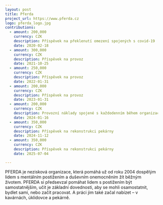 ```yaml
---
layout: post
title: Pferda
project_url: https://www.pferda.cz
logo: pferda_logo.jpg
contributions:
  - amount: 200,000
    currency: CZK
    description: Příspěvek na překlenutí omezení spojených s covid-19
    date: 2020-02-18
  - amount: 300,000
    currency: CZK
    description: Příspěvek na provoz
    date: 2021-10-25
  - amount: 250,000
    currency: CZK
    description: Příspěvek na provoz
    date: 2022-01-31
  - amount: 200,000
    currency: CZK
    description: Příspěvek na provoz
    date: 2023-01-31
  - amount: 200,000
    currency: CZK
    description: Provozní náklady spojené s každodenním během organizace
    date: 2024-01-16
  - amount: 350,000
    currency: CZK
    description: Příspěvek na rekonstrukci pekárny
    date: 2024-11-12
  - amount: 350,000
    currency: CZK
    description: Příspěvek na rekonstrukci pekárny
    date: 2025-07-04    

---
```


PFERDA je nezisková organizace, která pomáhá už od roku 2004 dospělým lidem s mentálním postižením a duševním onemocněním žít běžným životem. PFERDA si předsevzal pomáhat lidem s postižením být samostatnějším, učit je základní dovednosti, aby se mohli osamostatnit, bydlet sami, nebo začít pracovat. A práci jim také začal nabízet – v kavárnách, úklidovce a pekárně. 

